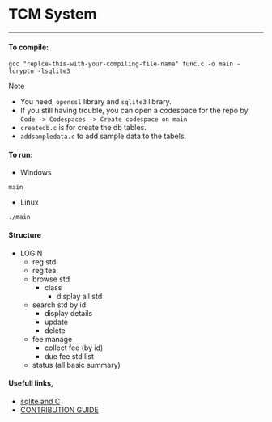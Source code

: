 # TCM System
***

#### To compile:
```
gcc "replce-this-with-your-compiling-file-name" func.c -o main -lcrypto -lsqlite3
```

> [!NOTE]  
> - You need, ```openssl``` library and ```sqlite3``` library.
> - If you still having trouble, you can open a codespace for the repo by ```Code -> Codespaces -> Create codespace on main```
> - `createdb.c` is for create the db tables.
> - `addsampledata.c` to add sample data to the tabels.

#### To run:
- Windows
```
main
```
- Linux
```
./main
```

#### Structure

- LOGIN
    - reg std
    - reg tea
    - browse std
      - class
        - display all std
    - search std by id
      - display details
      - update
      - delete
    - fee manage
      - collect fee (by id)
      - due fee std list
    - status (all basic summary)

#### Usefull links,

- [sqlite and C](https://www.tutorialspoint.com/sqlite/sqlite_c_cpp.htm)
- [CONTRIBUTION GUIDE](.github/CONTRIBUTING.md)